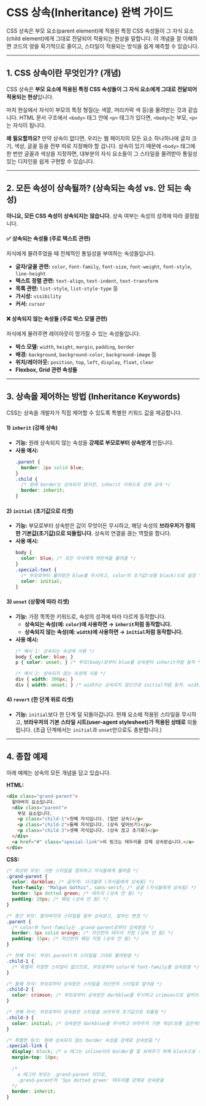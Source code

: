 # CSS 상속(Inheritance) 완벽 가이드

CSS 상속은 부모 요소(parent element)에 적용된 특정 CSS 속성들이 그 자식 요소(child element)에게 그대로 전달되어 적용되는 현상을 말합니다. 이 개념을 잘 이해하면 코드의 양을 획기적으로 줄이고, 스타일이 적용되는 방식을 쉽게 예측할 수 있습니다.

---

## 1. CSS 상속이란 무엇인가? (개념)

CSS 상속은 **부모 요소에 적용된 특정 CSS 속성들이 그 자식 요소에게 그대로 전달되어 적용되는 현상**입니다.

마치 현실에서 자식이 부모의 특정 형질(눈 색깔, 머리카락 색 등)을 물려받는 것과 같습니다. HTML 문서 구조에서 `<body>` 태그 안에 `<p>` 태그가 있다면, `<body>`는 부모, `<p>`는 자식이 됩니다.

**왜 필요할까요?**
만약 상속이 없다면, 우리는 웹 페이지의 모든 요소 하나하나에 글자 크기, 색상, 글꼴 등을 전부 따로 지정해야 할 겁니다. 상속이 있기 때문에 `<body>` 태그에 한 번만 글꼴과 색상을 지정하면, 대부분의 자식 요소들이 그 스타일을 물려받아 통일성 있는 디자인을 쉽게 구현할 수 있습니다.

---

## 2. 모든 속성이 상속될까? (상속되는 속성 vs. 안 되는 속성)

**아니요, 모든 CSS 속성이 상속되지는 않습니다.** 상속 여부는 속성의 성격에 따라 결정됩니다.

#### ✅ **상속되는 속성들 (주로 텍스트 관련)**
자식에게 물려주었을 때 전체적인 통일성을 부여하는 속성들입니다.

*   **글자/글꼴 관련:** `color`, `font-family`, `font-size`, `font-weight`, `font-style`, `line-height`
*   **텍스트 정렬 관련:** `text-align`, `text-indent`, `text-transform`
*   **목록 관련:** `list-style`, `list-style-type` 등
*   **가시성:** `visibility`
*   **커서:** `cursor`

#### ❌ **상속되지 않는 속성들 (주로 박스 모델 관련)**
자식에게 물려주면 레이아웃이 망가질 수 있는 속성들입니다.

*   **박스 모델:** `width`, `height`, `margin`, `padding`, `border`
*   **배경:** `background`, `background-color`, `background-image` 등
*   **위치/레이아웃:** `position`, `top`, `left`, `display`, `float`, `clear`
*   **Flexbox, Grid 관련 속성들**

---

## 3. 상속을 제어하는 방법 (Inheritance Keywords)

CSS는 상속을 개발자가 직접 제어할 수 있도록 특별한 키워드 값을 제공합니다.

#### 1) `inherit` (강제 상속)
*   **기능:** 원래 상속되지 않는 속성을 **강제로 부모로부터 상속받게** 만듭니다.
*   **사용 예시:**
    ```css
    .parent {
      border: 2px solid blue;
    }
    .child {
      /* 원래 border는 상속되지 않지만, inherit 키워드로 강제 상속 */
      border: inherit; 
    }
    ```

#### 2) `initial` (초기값으로 리셋)
*   **기능:** 부모로부터 상속받은 값이 무엇이든 무시하고, 해당 속성의 **브라우저가 정의한 기본값(초기값)으로 되돌립니다.** 상속의 연결을 끊는 역할을 합니다.
*   **사용 예시:**
    ```css
    body {
      color: blue; /* 모든 자식에게 파란색을 물려줌 */
    }
    .special-text {
      /* 부모로부터 물려받은 blue를 무시하고, color의 초기값(보통 black)으로 설정 */
      color: initial; 
    }
    ```

#### 3) `unset` (상황에 따라 리셋)
*   **기능:** 가장 똑똑한 키워드로, 속성의 성격에 따라 다르게 동작합니다.
    *   **상속되는 속성(예: `color`)에 사용하면 → `inherit`처럼 동작합니다.**
    *   **상속되지 않는 속성(예: `width`)에 사용하면 → `initial`처럼 동작합니다.**
*   **사용 예시:**
    ```css
    /* 예시 1: 상속되는 속성에 사용 */
    body { color: blue; }
    p { color: unset; } /* 부모(body)로부터 blue를 상속받아 inherit처럼 동작 */

    /* 예시 2: 상속되지 않는 속성에 사용 */
    div { width: 300px; }
    div { width: unset; } /* width는 상속되지 않으므로 initial처럼 동작. width의 초기값인 auto로 설정됨 */
    ```

#### 4) `revert` (한 단계 위로 리셋)
*   **기능:** `initial`보다 한 단계 덜 되돌아갑니다. 현재 요소에 적용된 스타일을 무시하고, **브라우저의 기본 스타일 시트(user-agent stylesheet)가 적용된 상태로** 되돌립니다. (초급 단계에서는 `initial`과 `unset`만으로도 충분합니다.)

---

## 4. 종합 예제

아래 예제는 상속의 모든 개념을 담고 있습니다.

**HTML:**
```html
<div class="grand-parent">
  할아버지 요소입니다.
  <div class="parent">
    부모 요소입니다.
    <p class="child-1">첫째 자식입니다. (일반 상속)</p>
    <p class="child-2">둘째 자식입니다. (상속 덮어쓰기)</p>
    <p class="child-3">셋째 자식입니다. (상속 끊고 초기화)</p>
  </div>
  <a href="#" class="special-link">이 링크는 테두리를 강제 상속받습니다.</a>
</div>
```

**CSS:**
```css
/* 최상위 부모: 기본 스타일을 정의하고 자식들에게 물려줌 */
.grand-parent {
  color: darkblue; /* 글자색: 다크블루 (자식들에게 상속됨) */
  font-family: "Malgun Gothic", sans-serif; /* 글꼴 (자식들에게 상속됨) */
  border: 5px dotted green; /* 테두리 (상속 안 됨) */
  padding: 20px; /* 패딩 (상속 안 됨) */
}

/* 중간 부모: 할아버지의 스타일을 일부 상속받고, 일부는 변경 */
.parent {
  /* color와 font-family는 .grand-parent로부터 상속받음 */
  border: 3px solid orange; /* 자신만의 테두리 지정 (상속 안 됨) */
  padding: 15px; /* 자신만의 패딩 지정 (상속 안 됨) */
}

/* 첫째 자식: 부모(.parent)의 스타일을 그대로 물려받음 */
.child-1 {
  /* 특별히 지정한 스타일이 없으므로, 부모로부터 color와 font-family를 상속받음 */
}

/* 둘째 자식: 부모로부터 상속받은 스타일을 자신만의 스타일로 덮어씀 */
.child-2 {
  color: crimson; /* 부모로부터 상속받은 darkblue를 무시하고 crimson으로 덮어쓰기 */
}

/* 셋째 자식: 부모로부터 상속받은 스타일을 브라우저 초기값으로 되돌림 */
.child-3 {
  color: initial; /* 상속받은 darkblue를 무시하고 브라우저 기본 색상(보통 검은색)으로 리셋 */
}

/* 특별한 링크: 원래 상속되지 않는 border 속성을 강제로 상속받음 */
.special-link {
  display: block; /* a 태그는 inline이라 border를 잘 보여주기 위해 block으로 변경 */
  margin-top: 10px;
  
  /* 
    a 태그의 부모는 .grand-parent 이므로, 
    .grand-parent의 '5px dotted green' 테두리를 강제로 상속받음 
  */
  border: inherit; 
}
```
